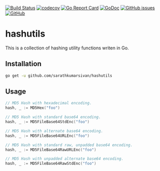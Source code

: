 [![Build Status](https://travis-ci.org/sarathkumarsivan/hashutils.svg?branch=master)](https://travis-ci.org/sarathkumarsivan/hashutils)
[![codecov](https://codecov.io/gh/sarathkumarsivan/hashutils/branch/master/graph/badge.svg)](https://codecov.io/gh/sarathkumarsivan/hashutils)
[![Go Report Card](https://goreportcard.com/badge/github.com/sarathkumarsivan/hashutils)](https://goreportcard.com/report/github.com/sarathkumarsivan/hashutils)
[![GoDoc](https://godoc.org/github.com/sarathkumarsivan/hashutils?status.svg)](https://godoc.org/github.com/sarathkumarsivan/hashutils)
[![GitHub issues](https://img.shields.io/github/issues/sarathkumarsivan/hashutils)](https://github.com/sarathkumarsivan/hashutils/issues)
[![GitHub](https://img.shields.io/github/license/sarathkumarsivan/hashutils)](https://github.com/sarathkumarsivan/hashutils/blob/master/LICENSE)
# hashutils

This is a collection of hashing utility functions writen in Go.

## Installation
```bash
go get -u github.com/sarathkumarsivan/hashutils
```

## Usage
```go
// MD5 Hash with hexadecimal encoding.
hash, _ := MD5Hex("foo")

// MD5 Hash with standard base64 encoding.
hash, _ := MD5FileBase64StdEnc("foo")

// MD5 Hash with alternate base64 encoding.
hash, _ := MD5FileBase64URLEnc("foo")

// MD5 Hash with standard raw, unpadded base64 encoding.
hash, _ := MD5FileBase64RawURLEnc("foo")

// MD5 Hash with unpadded alternate base64 encoding.
hash, _ := MD5FileBase64RawStdEnc("foo")
```